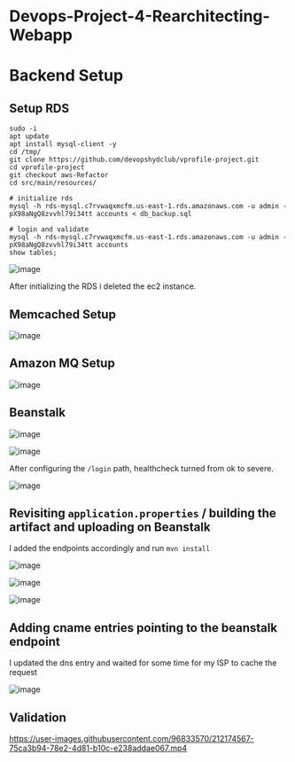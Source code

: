# Devops-Project-4-Rearchitecting-Webapp

# Backend Setup

## Setup RDS

```
sudo -i
apt update
apt install mysql-client -y
cd /tmp/
git clone https://github.com/devopshydclub/vprofile-project.git
cd vprofile-project
git checkout aws-Refactor
cd src/main/resources/

# initialize rds
mysql -h rds-mysql.c7rvwaqxmcfm.us-east-1.rds.amazonaws.com -u admin -pX98aNgQ8zvvhl79i34tt accounts < db_backup.sql

# login and validate
mysql -h rds-mysql.c7rvwaqxmcfm.us-east-1.rds.amazonaws.com -u admin -pX98aNgQ8zvvhl79i34tt accounts
show tables;
```
![image](https://user-images.githubusercontent.com/96833570/211896524-7b3c95d6-cefb-4553-9e48-c0b130cb4c0f.png)


After initializing the RDS i deleted the ec2 instance.

## Memcached Setup 

![image](https://user-images.githubusercontent.com/96833570/211895811-506bcfe8-ffcc-4b1a-9b61-85f223044b5b.png)

## Amazon MQ Setup

![image](https://user-images.githubusercontent.com/96833570/211899042-2351bd59-01d2-4f3a-8ac6-bcb120b2d295.png)

## Beanstalk


![image](https://user-images.githubusercontent.com/96833570/211910719-17d56fa3-c079-4d01-bfbb-f3804535bbab.png)

![image](https://user-images.githubusercontent.com/96833570/211910759-5c7db851-59ff-4cd6-9040-e3a417b0c110.png)

After configuring the `/login` path, healthcheck turned from ok to severe.



![image](https://user-images.githubusercontent.com/96833570/211918514-7c61039b-6ae6-48a4-8719-f6ae883e8397.png)

## Revisiting `application.properties` / building the artifact and uploading on Beanstalk

I added the endpoints accordingly and run  `mvn install`

![image](https://user-images.githubusercontent.com/96833570/211921285-f1b5ba76-9ffa-4a6a-857a-ed8f0f47ee7f.png)



![image](https://user-images.githubusercontent.com/96833570/211925112-002b8d5b-8981-45dc-9324-080478dc0134.png)

![image](https://user-images.githubusercontent.com/96833570/211925550-b98dc885-d5b3-4d08-881c-a8f35463a514.png)


## Adding cname entries pointing to the beanstalk endpoint

I updated the dns entry and waited for some time for my ISP to cache the request

![image](https://user-images.githubusercontent.com/96833570/212160914-ea2b5abb-3781-4103-b9c8-df1c76d71c01.png)


## Validation


https://user-images.githubusercontent.com/96833570/212174567-75ca3b94-78e2-4d81-b10c-e238addae067.mp4



